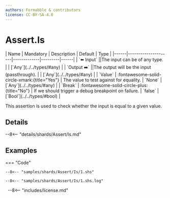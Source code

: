 ```yaml
---
authors: Formabble & contributors
license: CC-BY-SA-4.0
---
```



# Assert.Is

<div class="sh-parameters" markdown="1">
| Name | Mandatory | Description | Default | Type |
|------|---------------------|-------------|---------|------|
| `⬅️ Input` ||The input can be of any type. | | [`Any`](../../types/#any) |
| `Output ➡️` ||The output will be the input (passthrough). | | [`Any`](../../types/#any) |
| `Value` | :fontawesome-solid-circle-xmark:{title="Yes"}  | The value to test against for equality. | `None` | [`Any`](../../types/#any) |
| `Break` | :fontawesome-solid-circle-plus:{title="No"}  | If we should trigger a debug breakpoint on failure. | `false` | [`Bool`](../../types/#bool) |

</div>

This assertion is used to check whether the input is equal to a given value.

## Details

--8<-- "details/shards/Assert/Is.md"


## Examples

=== "Code"

  ```x86asm linenums="1"
  --8<-- "samples/shards/Assert/Is/1.shs"
  ```

  ```
  --8<-- "samples/shards/Assert/Is/1.shs.log"
  ```
&nbsp;
--8<-- "includes/license.md"


